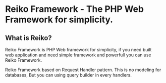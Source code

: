 # Reiko Framework - The PHP Web Framework for simplicity.

## What is Reiko?
 Reiko Framework is PHP Web framework for simplicity, if you need built web application
 and need simple framework and powerfull you can use Reiko Framework.

 Reiko Framework based on Request Handler pattern. This is no modeling for databases,
 But you can using query builder in every handlers.

